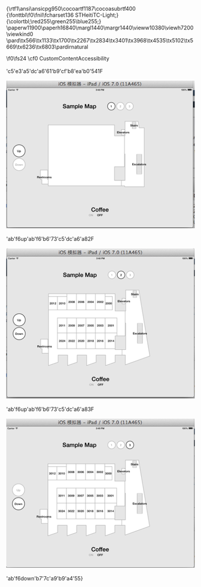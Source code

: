 {\rtf1\ansi\ansicpg950\cocoartf1187\cocoasubrtf400
{\fonttbl\f0\fnil\fcharset136 STHeitiTC-Light;}
{\colortbl;\red255\green255\blue255;}
\paperw11900\paperh16840\margl1440\margr1440\vieww10380\viewh7200\viewkind0
\pard\tx566\tx1133\tx1700\tx2267\tx2834\tx3401\tx3968\tx4535\tx5102\tx5669\tx6236\tx6803\pardirnatural

\f0\fs24 \cf0 CustomContentAccessibility\
<br>\'c5\'e3\'a5\'dc\'a6\'61\'b9\'cf\'b8\'ea\'b0\'541F\
<br><img src="pic1.png">\
<br>\'ab\'f6up\'ab\'f6\'b6\'73\'c5\'dc\'a6\'a82F\
<br><img src="pic2.png">\
<br>\'ab\'f6up\'ab\'f6\'b6\'73\'c5\'dc\'a6\'a83F\
<br><img src="pic3.png">\
<br>\'ab\'f6down\'b7\'7c\'a9\'b9\'a4\'55}